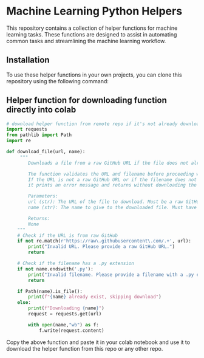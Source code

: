 # Machine Learning Python Helpers

This repository contains a collection of helper functions for machine learning tasks. These functions are designed to assist in automating common tasks and streamlining the machine learning workflow.


## Installation

To use these helper functions in your own projects, you can clone this repository using the following command:

## Helper function for downloading function directly into colab
```py
# download helper function from remote repo if it's not already downloaded
import requests
from pathlib import Path
import re

def download_file(url, name):
     """
        Downloads a file from a raw GitHub URL if the file does not already exist.

        The function validates the URL and filename before proceeding with the download. 
        If the URL is not a raw GitHub URL or if the filename does not have a .py extension, 
        it prints an error message and returns without downloading the file.

        Parameters:
        url (str): The URL of the file to download. Must be a raw GitHub URL.
        name (str): The name to give to the downloaded file. Must have a .py extension.

        Returns:
        None
    """
    # Check if the URL is from raw GitHub
    if not re.match(r'https://raw\.githubusercontent\.com/.+', url):
        print("Invalid URL. Please provide a raw GitHub URL.")
        return

    # Check if the filename has a .py extension
    if not name.endswith('.py'):
        print("Invalid filename. Please provide a filename with a .py extension.")
        return

    if Path(name).is_file():
        print(f"{name} already exist, skipping download")
    else:
        print(f"Downloading {name}")
        request = requests.get(url)

        with open(name,"wb") as f:
            f.write(request.content)
```

Copy the above function and paste it in your colab notebook and use it to download the helper function from this repo or any other repo.
